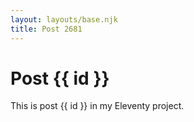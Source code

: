 ```yaml
---
layout: layouts/base.njk
title: Post 2681
---
```


# Post {{ id }}

This is post {{ id }} in my Eleventy project.

